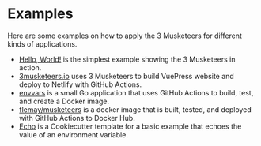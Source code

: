 # Examples

Here are some examples on how to apply the 3 Musketeers for different kinds of applications.

- [Hello, World!][linkHelloWorld] is the simplest example showing the 3 Musketeers in action.
- [3musketeers.io][link3Musketeers] uses 3 Musketeers to build VuePress website and deploy to Netlify with GitHub Actions.
- [envvars][linkEnvvars] is a small Go application that uses GitHub Actions to build, test, and create a Docker image.
- [flemay/musketeers][linkFlemayMusketeers] is a docker image that is built, tested, and deployed with GitHub Actions to Docker Hub.
- [Echo][linkEcho] is a Cookiecutter template for a basic example that echoes the value of an environment variable.

[linkHelloWorld]: get-started
[link3Musketeers]: https://github.com/flemay/3musketeers
[linkEnvvars]: https://github.com/flemay/envvars
[linkFlemayMusketeers]: https://github.com/flemay/docker-images
[linkEcho]: https://github.com/3musketeersio/cookiecutter-musketeers-echo
